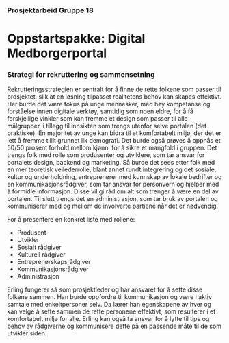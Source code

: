 ### Prosjektarbeid Gruppe 18
# Oppstartspakke: Digital Medborgerportal


### Strategi for rekruttering og sammensetning
Rekrutteringsstrategien er sentralt for å finne de rette folkene som passer til prosjektet, slik at en løsning tilpasset realitetens behov kan skapes effektivt. Her burde det være fokus på unge mennesker, med høy kompetanse og forståelse innen digitale verktøy, samtidig som noen eldre, for å få forskjellige vinkler som kan fremme et design som passer til alle målgrupper, i tillegg til innsikten som trengs utenfor selve portalen (det praktiske). En majoritet av unge kan bidra til et komfortabelt miljø, der det er lett å fremme tillit grunnet lik demografi. Det burde også prøves å oppnås et 50/50 prosent forhold mellom kjønn, for å sikre et mangfold i gruppen. Det trengs folk med rolle som produsenter og utviklere, som tar ansvar for portalets design, backend og marketing. Så burde det sees etter folk med en mer teoretisk veilederrolle, blant annet rundt integrering og det sosiale, kultur og underholdning, entreprenører med kunnskap av lokale bedrifter og en kommunikasjonsrådgiver, som tar ansvar for personvern og hjelper med å formidle informasjon. Disse vil gi råd om alt som trenger å være en del av portalen. Til slutt trengs det en administrasjon, som tar bruk av portalen og kommuniserer med og mellom de involverte partiene når det er nødvendig.

For å presentere en konkret liste med rollene:

- Produsent
- Utvikler
- Sosialt rådgiver
- Kulturell rådgiver
- Entreprenørskapsrådgiver 
- Kommunikasjonsrådgiver
- Administrasjon

Erling fungerer så som prosjektleder og har ansvaret for å sette disse folkene sammen. Han burde oppfordre til kommunikasjon og være i aktiv samtale med enkeltpersoner selv. Da lærer han egenskapene av hver og kan velge å sette sammen de rette personene effektivt, som resulterer i et komfortabelt miljø for alle. Erling kan også ta ansvar for å lytte til tips og behov av rådgiverne og kommunisere dette på en passende måte til de som utvikler siden.



